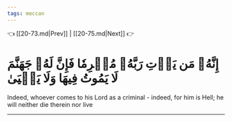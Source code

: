 ```yaml
---
tags: meccan
---
```


👈 [[20-73.md|Prev]] | [[20-75.md|Next]] 👉

# إِنَّهُۥ مَن يَأۡتِ رَبَّهُۥ مُجۡرِمٗا فَإِنَّ لَهُۥ جَهَنَّمَ لَا يَمُوتُ فِيهَا وَلَا يَحۡيَىٰ

Indeed, whoever comes to his Lord as a criminal - indeed, for him is Hell; he will neither die therein nor live

---

